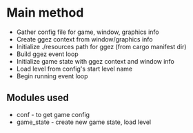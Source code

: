 # Main method
- Gather config file for game, window, graphics info
- Create ggez context from window/graphics info
- Initialize ./resources path for ggez (from cargo manifest dir)
- Build ggez event loop
- Initialize game state with ggez context and window info
- Load level from config's start level name
- Begin running event loop

## Modules used
- conf - to get game config
- game_state - create new game state, load level
